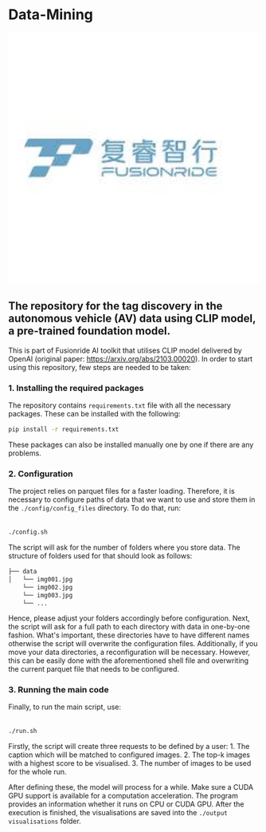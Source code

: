 # Data-Mining

<p align="center">
    <img src="./imgs/fusionride - logo.jpeg" width="600px">
</p>


## The repository for the tag discovery in the autonomous vehicle (AV) data using CLIP model, a pre-trained foundation model. 

This is part of Fusionride AI toolkit that utilises CLIP model delivered by OpenAI (original paper: https://arxiv.org/abs/2103.00020). In order to start using this repository, few steps are needed to be taken:


### 1. Installing the required packages

The repository contains ```requirements.txt``` file with all the necessary packages. These can be installed with the following:

```bash
pip install -r requirements.txt 

```

These packages can also be installed manually one by one if there are any problems.


### 2. Configuration

The project relies on parquet files for a faster loading. Therefore, it is necessary to configure paths of data that we want to use and store them in the ```./config/config_files``` directory.
To do that, run: 

```bash

./config.sh

```
The script will ask for the number of folders where you store data. The structure of folders used for that should look as follows:

```
├── data
│   └── img001.jpg
    └── img002.jpg
    └── img003.jpg
    └── ...

```

Hence, please adjust your folders accordingly before configuration. Next, the script will ask for a full path to each directory with data in one-by-one fashion. What's important, these directories have to have different names otherwise the script will overwrite the configuration files. Additionally, if you move your data directories, a reconfiguration will be necessary. However, this can be easily done with the aforementioned shell file and overwriting the current parquet file that needs to be configured.


### 3. Running the main code

Finally, to run the main script, use:

```bash

./run.sh

```

Firstly, the script will create three requests to be defined by a user:
    1. The caption which will be matched to configured images.
    2. The top-k images with a highest score to be visualised.
    3. The number of images to be used for the whole run.

After defining these, the model will process for a while. Make sure a CUDA GPU support is available for a computation acceleration. The program provides an information whether it runs on CPU or CUDA GPU. After the execution is finished, the visualisations are saved into the ```./output visualisations``` folder. 



